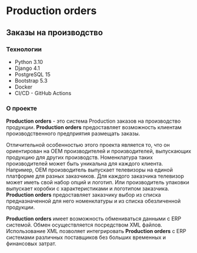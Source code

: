 # Production orders

## Заказы на производство

### Технологии

* Python 3.10
* Django 4.1
* PostgreSQL 15
* Bootstrap 5.3
* Docker
* CI/CD - GitHub Actions

### О проекте

**Production orders** - это система Production заказов на производство 
продукции. 
**Production orders** предоставляет возможность клиентам производственного 
предприятия размещать заказы. 

Отличительной особенностью этого проекта является то, что он ориентирован на 
OEM производителей и производителей, выпускающих продукцию для других 
производств. Номенклатура таких производителей может быть уникальна для каждого
клиента. Например, OEM производитель выпускает телевизоры на единой платформе
для разных заказчиков. Для каждого заказчика телевизор может иметь свой набор 
опций и логотип. Или производитель упаковки выпускает коробки с 
характеристиками и логотипом заказчика. **Production orders** предоставляет 
заказчику выбор из списка предназначенной для него номенклатуры и из списка 
обезличенной продукции. 

**Production orders** имеет возможность обмениваться данными с ERP системой. 
Обмен осуществляется посредством XML файлов. Использование XML позволяет 
интегрировать **Production orders** с ERP системами различных поставщиков без 
больших временных и финансовых затрат.
